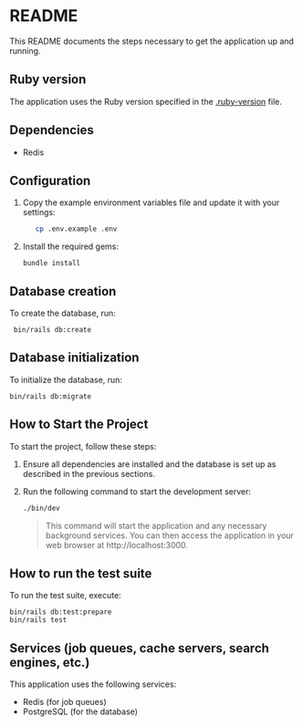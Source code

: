 # README

This README documents the steps necessary to get the application up and running.

## Ruby version

The application uses the Ruby version specified in the [.ruby-version](.ruby-version) file.

## Dependencies

- Redis

## Configuration

1. Copy the example environment variables file and update it with your settings:

   ```sh
      cp .env.example .env
   ```

2. Install the required gems:
   ```
   bundle install
   ```

## Database creation

To create the database, run:

```
 bin/rails db:create
```

## Database initialization

To initialize the database, run:

```
bin/rails db:migrate
```

## How to Start the Project

To start the project, follow these steps:

1. Ensure all dependencies are installed and the database is set up as described in the previous sections.
2. Run the following command to start the development server:

   ```sh
   ./bin/dev
   ```

   > This command will start the application and any necessary background services. You can then access the application in your web browser at http://localhost:3000.

## How to run the test suite

To run the test suite, execute:

```
bin/rails db:test:prepare
bin/rails test
```

## Services (job queues, cache servers, search engines, etc.)

This application uses the following services:

- Redis (for job queues)
- PostgreSQL (for the database)
